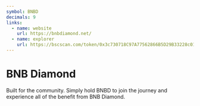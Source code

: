 ```yaml
---
symbol: BNBD
decimals: 9
links:
  - name: website
    url: https://bnbdiamond.net/
  - name: explorer
    url: https://bscscan.com/token/0x3c730718C97A77562866B5D29B33228c019eAC68
---
```


# BNB Diamond

Built for the community. Simply hold BNBD to join the journey and experience all of the benefit from BNB Diamond.
